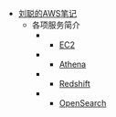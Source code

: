 - [刘聪的AWS笔记](/)
  - 各项服务简介
    - - [EC2](./各项服务简介/EC2.md)
    - - [Athena](./各项服务简介/Athena.md)
    - - [Redshift](./各项服务简介/Redshift.md)
    - - [OpenSearch](./各项服务简介/OpenSearch.md)